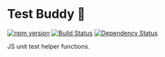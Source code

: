 # Test Buddy :construction_worker:

[![npm version](https://badge.fury.io/js/js-test-buddy.svg)](https://badge.fury.io/js/js-test-buddy)
[![Build Status](https://travis-ci.org/DamianMullins/js-test-buddy.svg)](https://travis-ci.org/DamianMullins/js-test-buddy)
[![Dependency Status](https://gemnasium.com/badges/github.com/DamianMullins/js-test-buddy.svg)](https://gemnasium.com/github.com/DamianMullins/js-test-buddy)

JS unit test helper functions.
